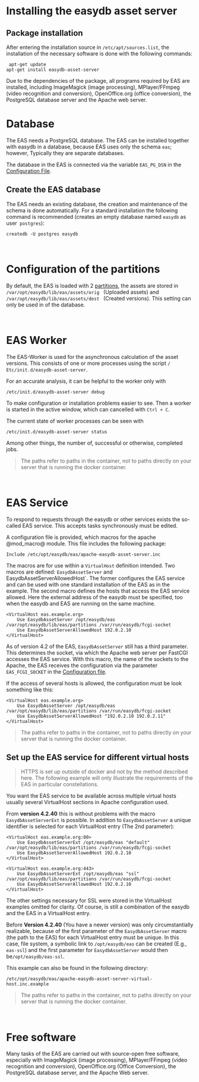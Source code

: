 # Installing the easydb asset server

## Package installation

After entering the installation source in `/etc/apt/sources.list`, the installation of the necessary software is done with the following commands:

~~~
 apt-get update
apt-get install easydb-asset-server
~~~


Due to the dependencies of the package, all programs required by EAS are installed, including ImageMagick (image processing), MPlayer/FFmpeg (video recognition and conversion), OpenOffice.org (office conversion), the PostgreSQL database server and the Apache web server.


Database
=========

The EAS needs a PostgreSQL database.
The EAS can be installed together with easydb in a database, because EAS uses only the schema `eas`; however, Typically they are separate databases.

The database in the EAS is connected via the variable `EAS_PG_DSN` in the
[Configuration File](/sysadmin/eas/conf/conf.html).

Create the EAS database
-------------------------

The EAS needs an existing database, the creation and maintenance of the schema is done automatically. For a standard installation the following command is recommended (creates an empty database named `easydb` as user` postgres`):

    createdb -U postgres easydb

&nbsp;

Configuration of the partitions
=============================

By default, the EAS is loaded with 2 [partitions](/sysadmin/eas/partitions/partitions.html), the assets are stored in `/var/opt/easydb/lib/eas/assets/orig ` (Uploaded assets) and `/var/opt/easydb/lib/eas/assets/dest ` (Created versions). This setting can only be used in of the database.

&nbsp;

EAS Worker
==========

The EAS-Worker is used for the asynchronous calculation of the asset versions.
This consists of one or more processes using the script `/ Etc/init.d/easydb-asset-server`.

For an accurate analysis, it can be helpful to the worker only with

    /etc/init.d/easydb-asset-server debug

To make configuration or installation problems easier to see. Then a worker is started in the active window, which can cancelled with `Ctrl + C`.

The current state of worker processes can be seen with

    /etc/init.d/easydb-asset-server status

Among other things, the number of, successful or otherwise, completed jobs.

> The paths refer to paths in the container, not to paths directly on your server that is running the docker container.

&nbsp;

EAS Service
===========

To respond to requests through the easydb or other services exists the so-called EAS service. This accepts tasks synchronously must be edited.

A configuration file is provided, which macros for the apache @mod_macro@ module. This file includes the following package:

    Include /etc/opt/easydb/eas/apache-easydb-asset-server.inc

The macros are for use within a `VirtualHost` definition
intended. Two macros are defined: `EasydbAssetServer` and`
`EasydbAssetServerAllowedHost`. The former configures the
EAS service and can be used with one standard installation of the EAS as in the example. The second macro defines the hosts that access the EAS service allowed. Here the external address of the easydb must be specified, too when the easydb and EAS are running on the same machine.

    <VirtualHost eas.example.org>
        Use EasydbAssetServer /opt/easydb/eas /var/opt/easydb/lib/eas/partitions /var/run/easydb/fcgi-socket
        Use EasydbAssetServerAllowedHost 192.0.2.10
    </VirtualHost>


As of version 4.2 of the EAS, `EasydbAssetServer` still has a third parameter. This determines the socket, via which the Apache web server per FastCGI accesses the EAS service. With this macro, the name of the sockets to the Apache, the EAS receives the configuration via the parameter `EAS_FCGI_SOCKET` in the [Configuration file](/sysadmin/eas/conf/conf.html).

If the access of several hosts is allowed, the configuration must be look something like this:

    <VirtualHost eas.example.org>
        Use EasydbAssetServer /opt/easydb/eas /var/opt/easydb/lib/eas/partitions /var/run/easydb/fcgi-socket
        Use EasydbAssetServerAllowedHost "192.0.2.10 192.0.2.11"
    </VirtualHost>

> The paths refer to paths in the container, not to paths directly on your server that is running the docker container.

Set up the EAS service for different virtual hosts
------------------------------------------------------------

> HTTPS is set up outside of docker and not by the method described here. The following example will only illustrate the requirements of the EAS in particular constellations.

You want the EAS service to be available across multiple virtual hosts usually several VirtualHost sections in Apache configuration
used.

From **version 4.2.40** this is without problems with the macro
`EasydbAssetServerExt` is possible. In addition to `EasydbAssetServer` a unique identifier is selected for each VirtualHost entry
(The 2nd parameter):

~~~~
<VirtualHost eas.example.org:80>
    Use EasydbAssetServerExt /opt/easydb/eas "default" /var/opt/easydb/lib/eas/partitions /var/run/easydb/fcgi-socket
    Use EasydbAssetServerAllowedHost 192.0.2.10
</VirtualHost>

<VirtualHost eas.example.org:443>
    Use EasydbAssetServerExt /opt/easydb/eas "ssl" /var/opt/easydb/lib/eas/partitions /var/run/easydb/fcgi-socket
    Use EasydbAssetServerAllowedHost 192.0.2.10
</VirtualHost>
~~~~

The other settings necessary for SSL were stored in the VirtualHost examples omitted for clarity. Of course, is still a combination of the easydb and the EAS in a VirtualHost entry.

Before **Version 4.2.40** (You have a newer version) was only circumstantially realizable, because of the first parameter of the `EasydbAssetServer` macro (the path to the EAS) for each VirtualHost entry must be unique. In this case, file system, a symbolic link to `/opt/easydb/eas` can be created
(E.g., `eas-ssl`) and the first parameter for
`EasydbAssetServer` would then be`/opt/easydb/eas-ssl`.

This example can also be found in the following directory:

    /etc/opt/easydb/eas/apache-easydb-asset-server-virtual-host.inc.example

> The paths refer to paths in the container, not to paths directly on your server that is running the docker container.

&nbsp;

Free software
==============

Many tasks of the EAS are carried out with source-open free software, especially with ImageMagick (image processing), MPlayer/FFmpeg (video recognition and conversion), OpenOffice.org (Office Conversion), the PostgreSQL database server, and the Apache Web server.